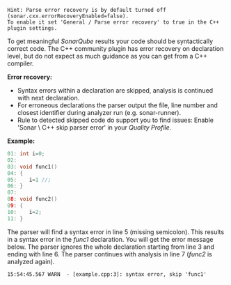 ```
Hint: Parse error recovery is by default turned off (sonar.cxx.errorRecoveryEnabled=false).
To enable it set 'General / Parse error recovery' to true in the C++ plugin settings.
```

To get meaningful *SonarQube* results your code should be syntactically correct code. The C++ community plugin has error recovery on declaration level, but do not expect as much guidance as you can get from a C++ compiler.

**Error recovery:**
* Syntax errors within a declaration are skipped, analysis is continued with next declaration.
* For erroneous declarations the parser output the file, line number and closest identifier during analyzer run (e.g. sonar-runner).
* Rule to detected skipped code do support you to find issues: Enable 'Sonar \ C++ skip parser error' in your *Quality Profile*.

**Example:**
```C++
01: int i=0;
02: 
03: void func1()
04: {
05:    i=1 //;
06: }
07:
08: void func2()
09: {
10:    i=2;
11: }
```

The parser will find a syntax error in line 5 (missing semicolon). This results in a syntax error in the *func1* declaration. You will get the error message below. The parser ignores the whole declaration starting from line 3 and ending with line 6. The parser continues with analysis in line 7 (*func2* is analyzed again). 

```
15:54:45.567 WARN  - [example.cpp:3]: syntax error, skip 'func1'
```